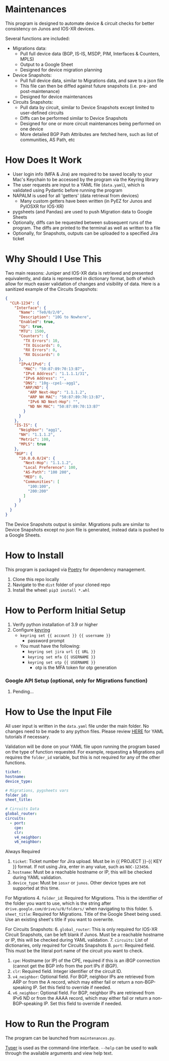 # Maintenances

This program is designed to automate device & circuit checks for better consistency on Junos and IOS-XR devices. 

Several functions are included:

- Migrations data:
    - Pull full device data (BGP, IS-IS, MSDP, PIM, Interfaces & Counters, MPLS)
    - Output to a Google Sheet
    - Designed for device migration planning
- Device Snapshots:
    - Pull full device data, similar to Migrations data, and save to a json file
    - This file can then be diffed against future snapshots (i.e. pre- and post-maintenance)
    - Designed for device maintenances
- Circuits Snapshots:
    - Pull data by circuit, similar to Device Snapshots except limited to user-defined circuits
    - Diffs can be performed similar to Device Snapshots
    - Designed for one or more circuit maintenances being performed on one device
    - More detailed BGP Path Attributes are fetched here, such as list of communities, AS Path, etc

# How Does It Work

- User login info (MFA & Jira) are required to be saved locally to your Mac's Keychain to be accessed by the program via the Keyring library
- The user requests are input to a YAML file (`data.yaml`), which is validated using Pydantic before running the program
- NAPALM is used for all 'getters' (data retrieval from devices)
    - Many custom getters have been written (in PyEZ for Junos and PyIOSXR for IOS-XR)
- pygsheets (and Pandas) are used to push Migration data to Google Sheets
- Optionally, diffs can be requested between subsequent runs of the program. The diffs are printed to the terminal as well as written to a file
- Optionally, for Snapshots, outputs can be uploaded to a specified Jira ticket

# Why Should I Use This

Two main reasons: Juniper and IOS-XR data is retrieved and presented equivalently, and data is represented in dictionary format, both of which allow for much easier validation of changes and visibility of data. Here is a sanitized example of the Circuits Snapshots:

```json
{
  "CLR-1234": {
    "Interface": {
      "Name": "Te0/0/2/0",
      "Description": "10G to Nowhere",
      "Enabled": true,
      "Up": true,
      "MTU": 1500,
      "Counters": {
        "TX Errors": 10,
        "TX Discards": 0,
        "RX Errors": 0,
        "RX Discards": 0
      },
      "IPv4/IPv6": {
        "MAC": "50:87:89:70:13:B7",
        "IPv4 Address": "1.1.1.1/31",
        "IPv6 Address": "",
        "DNS": "10g--cpe1--agg1",
        "ARP/ND": {
          "ARP Next-Hop": "1.1.1.2",
          "ARP NH MAC": "50:87:89:70:13:B7",
          "IPv6 ND Next-Hop": "",
          "ND NH MAC": "50:87:89:70:13:B7"
        }
      }
    },
    "IS-IS": {
      "Neighbor": "agg1",
      "NH": "1.1.1.2",
      "Metric": 100,
      "MPLS": true
    },
    "BGP": {
      "10.0.0.0/24": {
        "Next-Hop": "1.1.1.2",
        "Local Preference": 100,
        "AS-Path": "100 200",
        "MED": 0,
        "Communities": [
          "100:100",
          "200:200"
        ]
      }
    }
  }
}
```

The Device Snapshots output is similar. Migrations pulls are similar to Device Snapshots except no json file is generated, instead data is pushed to a Google Sheets.

# How to Install

This program is packaged via [Poetry](https://python-poetry.org) for dependency management.

1. Clone this repo locally
2. Navigate to the `dist` folder of your cloned repo
3. Install the wheel: `pip3 install *.whl`

# How to Perform Initial Setup

1. Verify python installation of 3.9 or higher
3. Configure [keyring](https://pypi.org/project/keyring/)
    - `keyring set {{ account }} {{ username }}`
        - password prompt
    - You must have the following:
        - `keyring set jira url {{ URL }}`
        - `keyring set mfa {{ USERNAME }}`
        - `keyring set otp {{ USERNAME }}`
            - otp is the MFA token for otp generation

### Google API Setup (optional, only for Migrations function)

1. Pending...

# How to Use the Input File

All user input is written in the `data.yaml` file under the main folder. No changes need to be made to any python files. Please review [HERE](https://www.w3schools.io/file/yaml-introduction/) for YAML tutorials if necessary.

Validation will be done on your YAML file upon running the program based on the type of function requested. For example, requesting a Migrations pull requires the `folder_id` variable, but this is not required for any of the other functions.

```yaml
ticket: 
hostname: 
device_type:

# Migrations, pygsheets vars
folder_id: 
sheet_title:

# Circuits Data
global_router:
circuits:
  - port:
    cpe:
    clr:
    v4_neighbor:
    v6_neighbor:
```

Always Required
1. `ticket`: Ticket number for Jira upload. Must be in {{ PROJECT }}-{{ KEY }} format. If not using Jira, enter in any value, such as `NOC-123456`.
2. `hostname`: Must be a reachable hostname or IP, this will be checked during YAML validation.
3. `device_type`: Must be `iosxr` or `junos`. Other device types are not supported at this time.

For Migrations
4. `folder_id`: Required for Migrations. This is the identifier of the folder you want to use, which is the string after `drive.google.com/drive/u/0/folders/` when navigating to this folder.
5. `sheet_title`: Required for Migrations. Title of the Google Sheet being used. Use an existing sheet's title if you want to overwrite.

For Circuits Snapshots:
6. `global_router`: This is only required for IOS-XR Circuit Snapshots, can be left blank if Junos. Must be a reachable hostname or IP, this will be checked during YAML validation.
7. `circuits`: List of dictionaries, only required for Circuits Snapshots
8. `port`: Required field. This must be the literal port name of the circuit you want to check.
1. `cpe`: Hostname (or IP) of the CPE, required if this is an iBGP connection (cannot get the BGP info from the port IPs if iBGP).
1. `clr`: Required field. Integer identifier of the circuit ID.
1. `v4_neighbor`: Optional field. For BGP, neighbor IPs are retrieved from ARP or from the A record, which may either fail or return a non-BGP-speaking IP. Set this field to override if needed.
1. `v6_neighbor`: Optional field. For BGP, neighbor IPs are retrieved from IPv6 ND or from the AAAA record, which may either fail or return a non-BGP-speaking IP. Set this field to override if needed.

# How to Run the Program

The program can be launched from `maintenances.py`.

[Typer](https://typer.tiangolo.com) is used as the command-line interface. `--help` can be used to walk through the available arguments and view help text.